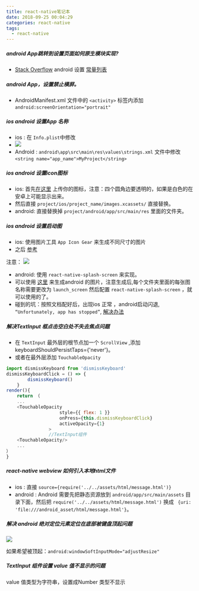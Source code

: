 ```yaml
---
title: react-native笔记本
date: 2018-09-25 00:04:29
categories: react-native
tags:
  - react-native
---
```


##### android App跳转到设置页面如何原生模块实现?

-  [Stack Overflow](https://stackoverflow.com/questions/41677735/react-native-unable-to-open-device-settings-from-my-android-app) android 设置 [常量列表](https://developer.android.com/reference/android/provider/Settings.html)

##### android App，设置禁止横屏。

-  AndroidManifest.xml 文件中的 `<activity>`  标签内添加 `android:screenOrientation="portrait"`

#####  ios android 设置App 名称
-  ios : 在 `Info.plist`中修改
- ![](http://ozrm3516s.bkt.clouddn.com/bfd7b629ad444a99cc1a63b05d973ec4.jpg)
-  Android : `android\app\src\main\res\values\strings.xml` 文件中修改 `<string name="app_name">MyProject</string>`

##### ios android 设置icon图标

- ios: 首先[在这里](http://makeappicon.com/) 上传你的图标，注意：四个圆角边要透明的，如果是白色的在安卓上可能显示出来。
- 然后直接 `project/ios/project_name/images.xcassets/` 直接替换。
- android: 直接替换掉 `project/android/app/src/main/res` 里面的文件夹。

##### ios android 设置启动图

- ios: 使用图片工具 `App Icon Gear` 来生成不同尺寸的图片
- 之后 [参考](http://www.jianshu.com/p/735ba76594b5)

注意：
![](http://ozrm3516s.bkt.clouddn.com/9c2a5db771472405b3eab24d75cae03e.jpg)
- android: 使用 `react-native-splash-screen` 来实现。
- 可以使用 [这里](http://ticons.fokkezb.nl/) 来生成android 的图片，注意生成后,每个文件夹里面的每张图名称需要更改为 `launch_screen` 然后配置 `react-native-splash-screen` ，就可以使用的了。
- 碰到的坑：按照文档配好后，出现ios 正常 ，android启动闪退, `“Unfortunately, app has stopped”`, [解决办法](https://github.com/crazycodeboy/react-native-splash-screen/issues/124)

#####  解决TextInput 框点击空白处不失去焦点问题

- 在 `TextInput` 最外层的根节点加一个 `ScrollView` ,添加 keyboardShouldPersistTaps={'never'}。
- 或者在最外层添加 `TouchableOpacity`

```js
import dismissKeyboard from 'dismissKeyboard'
dismissKeyboardClick = () => {
        dismissKeyboard()
    }
render(){
	return （
	...
	<TouchableOpacity
                    style={{ flex: 1 }}
                    onPress={this.dismissKeyboardClick}
                    activeOpacity={1}
                >
                //TextInput组件
    <TouchableOpacity/>
    ...
）	
}
```

##### react-native webview 如何引入本地html文件

- ios : 直接 `source={require('../../assets/html/message.html')}`
- android : Android 需要先把静态资源放到 `android/app/src/main/assets` 目录下面，然后把 `require('../../assets/html/message.html')` 换成 ` {uri: 'file:///android_asset/html/message.html'}`。

##### 解决 android 绝对定位元素定位在底部被键盘顶起问题

![](http://ozrm3516s.bkt.clouddn.com/c002c141de346bb163465506f0506134.jpg)

如果希望被顶起：`android:windowSoftInputMode="adjustResize"`

##### TextInput 组件设置 value  值不显示的问题

value 值类型为字符串，设置成Number 类型不显示